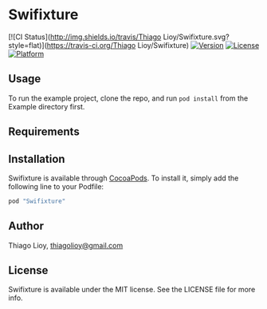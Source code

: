 # Swifixture

[![CI Status](http://img.shields.io/travis/Thiago Lioy/Swifixture.svg?style=flat)](https://travis-ci.org/Thiago Lioy/Swifixture)
[![Version](https://img.shields.io/cocoapods/v/Swifixture.svg?style=flat)](http://cocoapods.org/pods/Swifixture)
[![License](https://img.shields.io/cocoapods/l/Swifixture.svg?style=flat)](http://cocoapods.org/pods/Swifixture)
[![Platform](https://img.shields.io/cocoapods/p/Swifixture.svg?style=flat)](http://cocoapods.org/pods/Swifixture)

## Usage

To run the example project, clone the repo, and run `pod install` from the Example directory first.

## Requirements

## Installation

Swifixture is available through [CocoaPods](http://cocoapods.org). To install
it, simply add the following line to your Podfile:

```ruby
pod "Swifixture"
```

## Author

Thiago Lioy, thiagolioy@gmail.com

## License

Swifixture is available under the MIT license. See the LICENSE file for more info.

